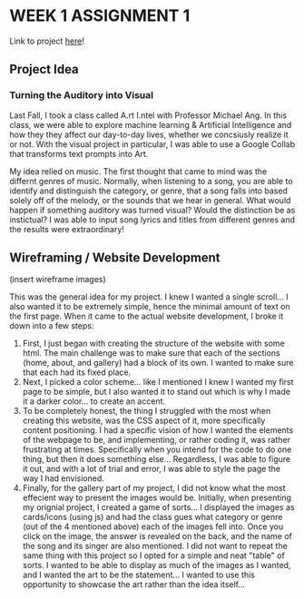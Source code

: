 # WEEK 1 ASSIGNMENT 1

Link to project [here]()!

## Project Idea

### Turning the Auditory into Visual

Last Fall, I took a class called A.rt I.ntel with Professor Michael Ang. In this class, we were able to explore machine learning & Artificial Intelligence and how they they affect our day-to-day lives, whether we concsiusly realize it or not. With the visual project in particular, I was able to use a Google Collab that transforms text prompts into Art.

My idea relied on music. The first thought that came to mind was the differnt genres of music. Normally, when listening to a song, you are able to identify and distinguish the category, or genre, that a song falls into based solely off of the melody, or the sounds that we hear in general. What would happen if something auditory was turned visual? Would the distinction be as instictual? I was able to input song lyrics and titles from different genres and the results were extraordinary!

## Wireframing / Website Development

(insert wireframe images)

This was the general idea for my project. I knew I wanted a single scroll... I also wanted it to be extremely simple, hence the minimal amount of text on the first page. When it came to the actual website development, I broke it down into a few steps:

1. First, I just began with creating the structure of the website with some html. The main challenge was to make sure that each of the sections (home, about, and gallery) had a block of its own. I wanted to make sure that each had its fixed place.
2. Next, I picked a color scheme... like I mentioned I knew I wanted my first page to be simple, but I also wanted it to stand out which is why I made it a darker color... to create an accent. 
3. To be completely honest, the thing I struggled with the most when creating this website, was the CSS aspect of it, more specifically content positioning. I had a specific vision of how I wanted the elements of the webpage to be, and implementing, or rather coding it, was rather frustrating at times. Specifically when you intend for the code to do one thing, but then it does something else... Regardless, I was able to figure it out, and with a lot of trial and error, I was able to style the page the way I had envisioned. 
4. Finally, for the gallery part of my project, I did not know what the most effecient way to present the images would be. Initially, when presenting my orignial project, I created a game of sorts... I displayed the images as cards/icons (using js) and had the class gues what category or genre (out of the 4 mentioned above) each of the images fell into. Once you click on the image, the answer is revealed on the back, and the name of the song and its singer are also mentioned. I did not want to repeat the same thing with this project so I opted for a simple and neat "table" of sorts. I wanted to be able to display as much of the images as I wanted, and I wanted the art to be the statement... I wanted to use this opportunity to showcase the art rather than the idea itself... 

